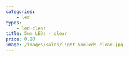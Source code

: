 ```yaml
---
categories:
    - led
types:
    - led-clear
title: 5mm LEDs - clear
price: 0.20
image: /images/sales/light_5mmleds_clear.jpg
---
```


